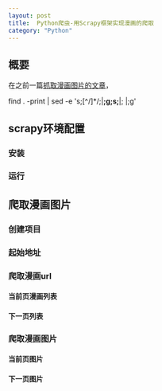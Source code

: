 ```yaml
---
layout: post
title:  Python爬虫-用Scrapy框架实现漫画的爬取
category: "Python"
---
```


## 概要

在之前一篇[抓取漫画图片的文章](https://moshuqi.github.io/2016/06/15/Python爬虫抓取漫画图片/)，

find . -print | sed -e 's;[^/]*/;|____;g;s;____|; |;g'

## scrapy环境配置

### 安装

### 运行

## 爬取漫画图片

### 创建项目

### 起始地址

### 爬取漫画url

#### 当前页漫画列表

#### 下一页列表

### 爬取漫画图片

#### 当前页图片

#### 下一页图片